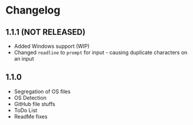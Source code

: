 # Changelog

## 1.1.1 (NOT RELEASED)
- Added Windows support (WIP)
- Changed `readline` to `prompt` for input - causing duplicate characters on an input

## 1.1.0
- Segregation of OS files
- OS Detection
- GitHub file stuffs
- ToDo List
- ReadMe fixes